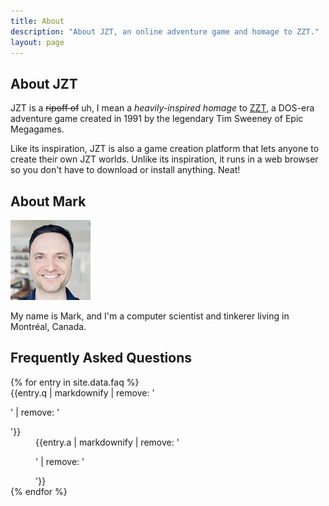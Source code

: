 ```yaml
---
title: About
description: "About JZT, an online adventure game and homage to ZZT."
layout: page
---
```


About JZT
---------

JZT is a <del>ripoff of</del> uh, I mean a <em>heavily-inspired homage</em> to [ZZT][1], a DOS-era adventure game created in 1991 by the legendary Tim Sweeney of Epic Megagames.

Like its inspiration, JZT is also a game creation platform that lets anyone to create their own JZT worlds. Unlike its inspiration, it runs in a web browser so you don't have to download or install anything. Neat!

About Mark
---------------

![large avatar][2]

My name is Mark, and I'm a computer scientist and tinkerer living in Montréal, Canada.

Frequently Asked Questions
--------------------------

<dl>
    {% for entry in site.data.faq %}
    <dt>{{entry.q | markdownify | remove: '<p>' | remove: '</p>'}}</dt>
    <dd>{{entry.a | markdownify | remove: '<p>' | remove: '</p>'}}</dd>
    {% endfor %}
</dl>

[1]: http://en.wikipedia.org/wiki/ZZT                                          "ZZT on Wikipedia"
[2]: /assets/img/avatar.jpg                 "Hi."
